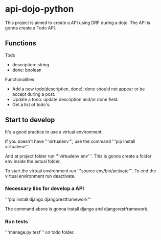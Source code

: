# api-dojo-python
This project is aimed to create a API using DRF during a dojo.
The API is gonna create a Todo API.

## Functions

Todo
- description: string
- done: boolean

Functionalities
- Add a new todo(description, done): done should not appear or be accept during a post.
- Update a todo: update description and/or done field.
- Get a list of todo's.

## Start to develop

It's a good practice to use a virtual environment.

If you doesn't have '''virtualenv''', use the command '''pip install virtualenv'''.

And at project folder run '''virtualenv env'''. This is gonna create a folder env inside the actual folder.

To start the virtual environment run '''source env/bin/activate'''.
To end the virtual environment run deactivate.

### Necessary libs for develop a API

'''pip install django djangorestframework'''

The command above is gonna install django and djangorestframework.

### Run tests

'''manage.py test''' on todo folder.

